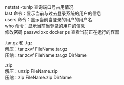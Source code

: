 netstat -tunlp  查询端口号占用情况  
last 命令：显示当前与过去登录系统的用户的信息  
users 命令：显示当前当登录的用户的用户名  
who 命令：显示当前当登录的用户的信息  
修改密码 passwd xxx
docker ps 查看当前正在运行的容器  

.tar.gz 和 .tgz  
解压：tar zxvf FileName.tar.gz  
压缩：tar zcvf FileName.tar.gz DirName  
 
.zip  
解压：unzip FileName.zip  
压缩：zip FileName.zip DirName  